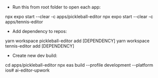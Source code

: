 - Run this from root folder to open each app:

npx expo start --clear -c apps/pickleball-editor
npx expo start --clear -c apps/tennis-editor

- Add dependency to repos:

yarn workspace pickleball-editor add [DEPENDENCY]
yarn workspace tennis-editor add [DEPENDENCY]

- Create new dev build:

cd apps/pickleball-editor
npx eas build --profile development --platform ios# ai-editor-upwork
